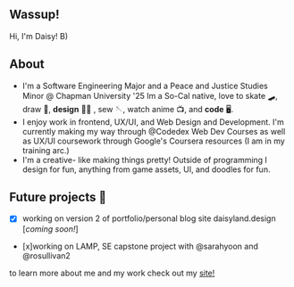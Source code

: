 ## Wassup!   

Hi, I'm Daisy! B)

## About
-  I'm a Software Engineering Major and a Peace and Justice Studies Minor @ Chapman University '25 <break>
    Im a So-Cal native, love to skate 🛹, draw 🎨, **design** 🧑‍🎨 , sew 🪡, watch anime 📺, and **code** 🖥️. 
- I enjoy work in frontend, UX/UI, and Web Design and Development.
    I'm currently making my way through @Codedex Web Dev Courses as well as UX/UI coursework through Google's Coursera resources (I am in my training arc.)
- I'm a creative- like making things pretty!
    Outside of programming I design for fun, anything from game assets, UI, and doodles for fun.

## Future projects 📝 
- [x] working on version 2 of portfolio/personal blog site <break>
      daisyland.design [*coming soon!*]
- [x]working on LAMP,  SE capstone project with @sarahyoon and @rosullivan2

to learn more about me and my work check out my [site!](https://daisyb3ll.github.io/daisyland/)
